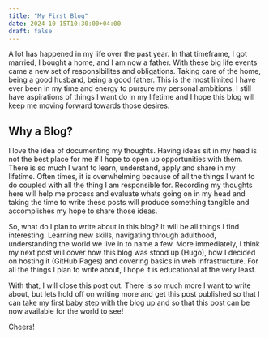 ```yaml
---
title: "My First Blog"
date: 2024-10-15T10:30:00+04:00
draft: false
---
```


A lot has happened in my life over the past year. In that timeframe, I got married, I bought a home, and I am now a father. With these big life events came a new set of responsibilites and obligations. Taking care of the home, being a good husband, being a good father. This is the most limited I have ever been in my time and energy to pursure my personal ambitions. I still have aspirations of things I want do in my lifetime and I hope this blog will keep me moving forward towards those desires.

<!--more-->

## Why a Blog?

I love the idea of documenting my thoughts. Having ideas sit in my head is not the best place for me if I hope to open up opportunities with them. There is so much I want to learn, understand, apply and share in my lifetime. Often times, it is overwhelming because of all the things I want to do coupled with all the thing I am responsible for. Recording my thoughts here will help me process and evaluate whats going on in my head and taking the time to write these posts will produce something tangible and accomplishes my hope to share those ideas.

So, what do I plan to write about in this blog? It will be all things I find interesting. Learning new skills, navigating through adulthood, understanding the world we live in to name a few. More immediately, I think my next post will cover how this blog was stood up (Hugo), how I decided on hosting it (GitHub Pages) and covering basics in web infrastructure. For all the things I plan to write about, I hope it is educational at the very least.

With that, I will close this post out. There is so much more I want to write about, but lets hold off on writing more and get this post published so that I can take my first baby step with the blog up and so that this post can be now available for the world to see!

Cheers!
